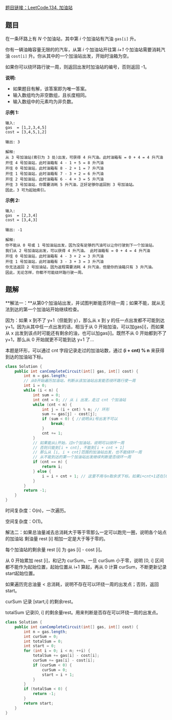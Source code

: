 [题目链接：LeetCode.134. 加油站](https://leetcode-cn.com/problems/gas-station/)

## 题目

在一条环路上有 *N* 个加油站，其中第 *i* 个加油站有汽油 `gas[i]` 升。

你有一辆油箱容量无限的的汽车，从第 *i* 个加油站开往第 *i+1* 个加油站需要消耗汽油 `cost[i]` 升。你从其中的一个加油站出发，开始时油箱为空。

如果你可以绕环路行驶一周，则返回出发时加油站的编号，否则返回 -1。

**说明:** 

- 如果题目有解，该答案即为唯一答案。
- 输入数组均为非空数组，且长度相同。
- 输入数组中的元素均为非负数。

**示例 1:**

```
输入: 
gas  = [1,2,3,4,5]
cost = [3,4,5,1,2]

输出: 3

解释:
从 3 号加油站(索引为 3 处)出发，可获得 4 升汽油。此时油箱有 = 0 + 4 = 4 升汽油
开往 4 号加油站，此时油箱有 4 - 1 + 5 = 8 升汽油
开往 0 号加油站，此时油箱有 8 - 2 + 1 = 7 升汽油
开往 1 号加油站，此时油箱有 7 - 3 + 2 = 6 升汽油
开往 2 号加油站，此时油箱有 6 - 4 + 3 = 5 升汽油
开往 3 号加油站，你需要消耗 5 升汽油，正好足够你返回到 3 号加油站。
因此，3 可为起始索引。
```

**示例 2:**

```
输入: 
gas  = [2,3,4]
cost = [3,4,3]

输出: -1

解释:
你不能从 0 号或 1 号加油站出发，因为没有足够的汽油可以让你行驶到下一个加油站。
我们从 2 号加油站出发，可以获得 4 升汽油。 此时油箱有 = 0 + 4 = 4 升汽油
开往 0 号加油站，此时油箱有 4 - 3 + 2 = 3 升汽油
开往 1 号加油站，此时油箱有 3 - 3 + 3 = 3 升汽油
你无法返回 2 号加油站，因为返程需要消耗 4 升汽油，但是你的油箱只有 3 升汽油。
因此，无论怎样，你都不可能绕环路行驶一周。
```

## 题解

**解法一：**从第0个加油站出发，并试图判断能否环绕一周；如果不能，就从无法到达的第一个加油站开始继续检查。

因为：如果 x 到不了 y+1（但能到 y），那么从 x 到 y 的任一点出发都不可能到达 y+1。因为从其中任一点出发的话，相当于从 0 开始加油，可以加gas[i]，而如果从 x 出发到该点时可能还有剩余的油，也可以加gas[i]。既然不从 0 开始都到不了 y+1，那么从 0 开始就更不可能到达 y+1 了...

本题是环形，可以通过 cnt 字段记录走过的加油站数，通过 **(i + cnt) % n** 来获得到达的加油站下标。

```java
class Solution {
    public int canCompleteCircuit(int[] gas, int[] cost) {
        int n = gas.length;
        // 从0开始遍历加油站，判断从该加油站出发能否绕环路行使一周
        int i = 0;
        while (i < n) {
            int sum = 0;
            int cnt = 0; // 从 i 出发，走过 cnt 个加油站
            while (cnt < n) {
                int j = (i + cnt) % n; // 环形
                sum += gas[j] - cost[j];
                if (sum < 0) { //说明从i号出发不可以
                    break;
                }
                cnt += 1;
            }
            // 如果能从i开始，过n个加油站，说明可以绕环一周
            // 否则只能到[i + cnt]，不能到[i + cnt + 1]
            // 那么从 [i, i + cnt]范围的加油站出发，也不能绕环一周
            // 从不能到达的第一个加油站出发继续判断是否绕环一周          
            if (cnt == n) {
                return i;
            } else {
                i = i + cnt + 1; // 这里不用与n取余求下标。如果i+cnt+1还在[0,n)范围，从i+cnt+1出发，否则，说明[0,n)的所有点出发都不能行使一周
            }
        }
        return -1;
    }
}
```

时间复杂度：O(n)，一次遍历。

空间复杂度：O(1)。

解法二：如果总油量减去总消耗大于等于零那么一定可以跑完一圈，说明各个站点的加油站 剩油量 rest [i] 相加一定是大于等于零的。

每个加油站的剩余量 rest [i] 为 gas [i] - cost [i]。

从 0 开始累加 rest [i]，和记为 curSum，一旦 curSum 小于零，说明 [0, i] 区间都不能作为起始位置，起始位置从 i+1 算起，再从 0 计算 curSum，不断更新记录start起始位置。

如果遍历完总油量  < 总消耗，说明不存在可以环绕一周的出发点；否则，返回start。

curSum 记录 [start,i] 的剩余rest。

totalSum 记录[0, i] 的剩余量rest。用来判断是否存在可以环绕一周的出发点。

```java
class Solution {
    public int canCompleteCircuit(int[] gas, int[] cost) {
        int n = gas.length;
        int curSum = 0;
        int totalSum = 0;
        int start = 0;
        for (int i = 0; i < n; ++i) {
            totalSum += gas[i] - cost[i];
            curSum += gas[i] - cost[i];
            if (curSum < 0) {
                curSum = 0;
                start = i + 1;
            }
        }
        if (totalSum < 0) {
            return -1;
        }
        return start;
    }
}
```

